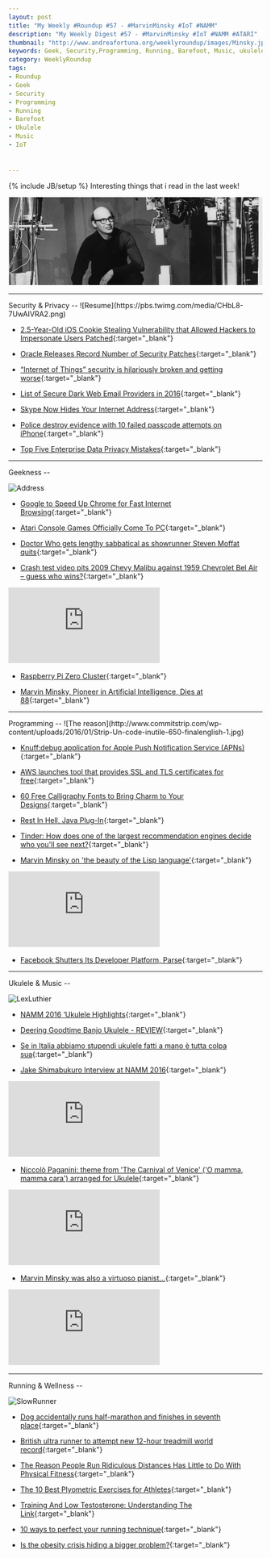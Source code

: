 ```yaml
---
layout: post
title: "My Weekly #Roundup #57 - #MarvinMinsky #IoT #NAMM"
description: "My Weekly Digest #57 - #MarvinMinsky #IoT #NAMM #ATARI"
thumbnail: "http://www.andreafortuna.org/weeklyroundup/images/Minsky.jpg"
keywords: Geek, Security,Programming, Running, Barefoot, Music, ukulele, transcription, Marvin Minsky, IoT, Marathon, Namm, Atari
category: WeeklyRoundup
tags: 
- Roundup
- Geek
- Security
- Programming
- Running
- Barefoot
- Ukulele
- Music
- IoT


---
```

{% include JB/setup %}
Interesting things that i read in the last week!

![Marvin Minsky](/weeklyroundup/images/Minsky.jpg)
<!-- more -->
<hr/>
Security & Privacy
--
![Resume](https://pbs.twimg.com/media/CHbL8-7UwAIVRA2.png)

- [2.5-Year-Old iOS Cookie Stealing Vulnerability that Allowed Hackers to Impersonate Users Patched](http://freedomhacker.net/25-year-old-ios-cookie-stealing-vulnerability-allowed-hackers-impersonate-users-patched-4935/){:target="_blank"}

- [Oracle Releases Record Number of Security Patches](http://threatpost.com/oracle-releases-record-number-of-security-patches/115957/){:target="_blank"}

- [“Internet of Things” security is hilariously broken and getting worse](http://arstechnica.com/security/2016/01/how-to-search-the-internet-of-things-for-photos-of-sleeping-babies/){:target="_blank"}

- [List of Secure Dark Web Email Providers in 2016](http://freedomhacker.net/list-of-secure-dark-web-email-providers-in-2016-4946/){:target="_blank"}

- [Skype Now Hides Your Internet Address](http://krebsonsecurity.com/2016/01/skype-now-hides-your-internet-address/){:target="_blank"}

- [Police destroy evidence with 10 failed passcode attempts on iPhone](https://nakedsecurity.sophos.com/2016/01/28/police-destroy-evidence-with-10-failed-passcode-attempts-on-iphone/){:target="_blank"}

- [Top Five Enterprise Data Privacy Mistakes](https://www.infosecisland.com/blogview/24695-Top-Five-Enterprise-Data-Privacy-Mistakes.html){:target="_blank"}


<hr/>
Geekness
--

![Address](https://pbs.twimg.com/media/CZvQ8IbWYAAv17K.jpg)

- [Google to Speed Up Chrome for Fast Internet Browsing](http://thehackernews.com/2016/01/speed-up-chrome-compression.html){:target="_blank"}

- [Atari Console Games Officially Come To PC](http://www.geeksaresexy.net/2016/01/25/atari-console-games-come-to-pc/){:target="_blank"}

- [Doctor Who gets lengthy sabbatical as showrunner Steven Moffat quits](http://arstechnica.com/the-multiverse/2016/01/doctor-who-gets-lengthy-sabbatical-as-showrunner-steven-moffat-quits/){:target="_blank"}

- [Crash test video pits 2009 Chevy Malibu against 1959 Chevrolet Bel Air – guess who wins?](http://bgr.com/2016/01/26/car-crash-test-viral-video/){:target="_blank"}

<div class="video-container">
<iframe src="https://www.youtube.com/embed/fPF4fBGNK0U" frameborder="0" allowfullscreen></iframe>
</div>

- [Raspberry Pi Zero Cluster](http://www.cnx-software.com/2016/01/22/this-is-what-a-16-raspberry-pi-zero-cluster-board-looks-like/){:target="_blank"}

- [Marvin Minsky, Pioneer in Artificial Intelligence, Dies at 88](http://www.nytimes.com/2016/01/26/business/marvin-minsky-pioneer-in-artificial-intelligence-dies-at-88.html){:target="_blank"}



<hr/>
Programming
--
![The reason](http://www.commitstrip.com/wp-content/uploads/2016/01/Strip-Un-code-inutile-650-finalenglish-1.jpg)

- [Knuff:debug application for Apple Push Notification Service (APNs)](https://github.com/KnuffApp/Knuff){:target="_blank"}

- [AWS launches tool that provides SSL and TLS certificates for free](http://venturebeat.com/2016/01/21/aws-launches-tool-that-provides-ssl-and-tls-certificates-for-free/){:target="_blank"}

- [60 Free Calligraphy Fonts to Bring Charm to Your Designs](https://designschool.canva.com/blog/calligraphy-fonts/){:target="_blank"}

- [Rest In Hell, Java Plug-In](http://gizmodo.com/rest-in-hell-java-plug-in-1755631692){:target="_blank"}

- [Tinder: How does one of the largest recommendation engines decide who you'll see next?](http://highscalability.com/blog/2016/1/27/tinder-how-does-one-of-the-largest-recommendation-engines-de.html){:target="_blank"}

- [Marvin Minsky on 'the beauty of the Lisp language'](http://www.webofstories.com/play/marvin.minsky/44){:target="_blank"}

<div class="video-container">
<iframe src="http://eu-cdn2.webofstories.com/siteAssets/1_0_2/embedcode/embed.html?sp=50027&sid=53064&d=126&f=44x"  frameborder="0" scrolling="no" > </iframe>
</div>

- [Facebook Shutters Its Developer Platform, Parse](http://recode.net/2016/01/28/facebook-shutters-its-developer-platform-parse/){:target="_blank"}


<hr/>
Ukulele & Music
--

![LexLuthier](https://pbs.twimg.com/media/CXAHIw0WcAAUFp_.jpg)

- [NAMM 2016 ‘Ukulele Highlights](http://liveukulele.com/namm-2016-ukulele-highlights/){:target="_blank"}

- [Deering Goodtime Banjo Ukulele - REVIEW](http://www.gotaukulele.com/2016/01/deering-goodtime-banjo-ukulele-review.html){:target="_blank"}

- [Se in Italia abbiamo stupendi ukulele fatti a mano è tutta colpa sua](http://www.theperfectjob.it/se-in-italia-abbiamo-stupendi-ukulele-fatti-a-mano-e-tutta-colpa-sua/){:target="_blank"}

- [Jake Shimabukuro Interview at NAMM 2016](https://www.youtube.com/watch?v=W0I2F8ve4Yk){:target="_blank"}

<div class="video-container">
<iframe src="https://www.youtube.com/embed/W0I2F8ve4Yk" frameborder="0" allowfullscreen></iframe>
</div>

- [Niccolò Paganini: theme from 'The Carnival of Venice' ('O mamma, mamma cara') arranged for Ukulele](http://www.andreafortuna.org/ukulele/2016/01/25/niccolo-paganini-the-carnival-of-venice/){:target="_blank"}

<div class="video-container">
<iframe src="https://www.youtube.com/embed/wWtHt0lSk-M" frameborder="0" allowfullscreen></iframe>
</div>

- [Marvin Minsky was also a virtuoso pianist...](https://twitter.com/MIT_CSAIL/status/692092077115641856){:target="_blank"}

<div class="video-container">
<iframe src="https://player.vimeo.com/video/50795353" frameborder="0" webkitallowfullscreen mozallowfullscreen allowfullscreen></iframe>
</div>

<hr/>
Running & Wellness
--

![SlowRunner](https://pbs.twimg.com/media/CZvRpGOWkAEM8tn.jpg)

- [Dog accidentally runs half-marathon and finishes in seventh place](http://www.telegraph.co.uk/news/12121265/Dog-accidentally-runs-half-marathon-and-finishes-in-seventh-place.html){:target="_blank"}

- [British ultra runner to attempt new 12-hour treadmill world record](http://www.runnersworld.co.uk/community/british-ultra-runner-to-attempt-new-12hour-treadmill-world-record/14493.html){:target="_blank"}

- [The Reason People Run Ridiculous Distances Has Little to Do With Physical Fitness](http://nymag.com/scienceofus/2016/01/reason-people-run-ridiculous-distances.html){:target="_blank"}

- [The 10 Best Plyometric Exercises for Athletes](http://www.stack.com/a/best-plyometric-exercises-for-athletes){:target="_blank"}

- [Training And Low Testosterone: Understanding The Link](http://www.runnersworld.com/health/training-and-low-t-understanding-the-link){:target="_blank"}

- [10 ways to perfect your running technique](http://www.worldrunning.com/articles/10-ways-to-perfect-your-running-technique/){:target="_blank"}

- [Is the obesity crisis hiding a bigger problem?](http://www.andreafortuna.org/wellness/2016/01/27/2015-obesity-and-diabetes/){:target="_blank"}





